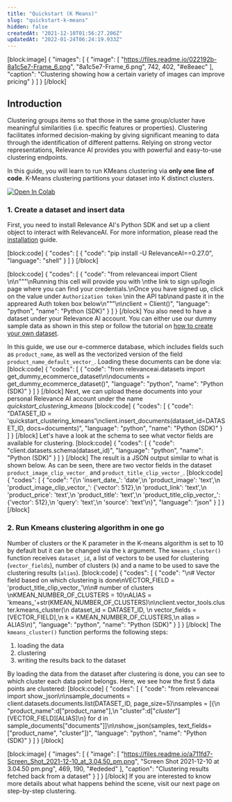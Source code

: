 ```yaml
---
title: "Quickstart (K Means)"
slug: "quickstart-k-means"
hidden: false
createdAt: "2021-12-10T01:56:27.206Z"
updatedAt: "2022-01-24T06:24:19.933Z"
---
```

[block:image]
{
  "images": [
    {
      "image": [
        "https://files.readme.io/022192b-8a1c5e7-Frame_6.png",
        "8a1c5e7-Frame_6.png",
        742,
        402,
        "#e8eaec"
      ],
      "caption": "Clustering showing how a certain variety of images can improve pricing"
    }
  ]
}
[/block]
## Introduction

Clustering groups items so that those in the same group/cluster have meaningful similarities (i.e. specific features or properties). Clustering facilitates informed decision-making by giving significant meaning to data through the identification of different patterns. Relying on strong vector representations, Relevance AI provides you with powerful and easy-to-use clustering endpoints.

In this guide, you will learn to run KMeans clustering via **only one line of code**. K-Means clustering partitions your dataset into K distinct clusters.

[![Open In Colab](https://colab.research.google.com/assets/colab-badge.svg)](https://colab.research.google.com/drive/1Laa19J1QdWpjY2j35J1zgY9V6EPVKCSg?usp=sharing)

### 1. Create a dataset and insert data

First, you need to install Relevance AI's Python SDK and set up a client object to interact with RelevanceAI. For more information, please read the [installation](doc:installation) guide.

[block:code]
{
  "codes": [
    {
      "code": "pip install -U RelevanceAI==0.27.0",
      "language": "shell"
    }
  ]
}
[/block]

[block:code]
{
  "codes": [
    {
      "code": "from relevanceai import Client \n\n\"\"\"\nRunning this cell will provide you with \nthe link to sign up/login page where you can find your credentials.\nOnce you have signed up, click on the value under `Authorization token` \nin the API tab\nand paste it in the appreared Auth token box below\n\"\"\"\n\nclient = Client()",
      "language": "python",
      "name": "Python (SDK)"
    }
  ]
}
[/block]
You also need to have a dataset under your Relevance AI account. You can either use our dummy sample data as shown in this step or follow the tutorial on [how to create your own dataset](https://docs.relevance.ai/docs/creating-a-dataset-prerequisites).

In this guide, we use our e-commerce database, which includes fields such as `product_name`, as well as the vectorized version of the field `product_name_default_vector_`. Loading these documents can be done via:
[block:code]
{
  "codes": [
    {
      "code": "from relevanceai.datasets import get_dummy_ecommerce_dataset\n\ndocuments = get_dummy_ecommerce_dataset()",
      "language": "python",
      "name": "Python (SDK)"
    }
  ]
}
[/block]
Next, we can upload these documents into your personal Relevance AI account under the name *quickstart_clustering_kmeans*
[block:code]
{
  "codes": [
    {
      "code": "DATASET_ID = 'quickstart_clustering_kmeans'\nclient.insert_documents(dataset_id=DATASET_ID, docs=documents)",
      "language": "python",
      "name": "Python (SDK)"
    }
  ]
}
[/block]
Let's have a look at the schema to see what vector fields are available for clustering.
[block:code]
{
  "codes": [
    {
      "code": "client.datasets.schema(dataset_id)",
      "language": "python",
      "name": "Python (SDK)"
    }
  ]
}
[/block]
The result is a JSON output similar to what is shown below. As can be seen, there are two vector fields in the dataset `product_image_clip_vector_` and `product_title_clip_vector_`.
[block:code]
{
  "codes": [
    {
      "code": "{\n 'insert_date_': 'date',\n 'product_image': 'text',\n 'product_image_clip_vector_': {'vector': 512},\n 'product_link': 'text',\n 'product_price': 'text',\n 'product_title': 'text',\n 'product_title_clip_vector_': {'vector': 512},\n 'query': 'text',\n 'source': 'text'\n}",
      "language": "json"
    }
  ]
}
[/block]
### 2. Run Kmeans clustering algorithm in one go
Number of clusters or the K parameter in the K-means algorithm is set to 10 by default but it can be changed via the `k` argument.
The `kmeans_cluster()` function receives `dataset_id`, a list of vectors to be used for clustering (`vector_fields`), number of clusters (`k`) and a name to be used to save the clustering results (`alias`).
[block:code]
{
  "codes": [
    {
      "code": "\n# Vector field based on which clustering is done\nVECTOR_FIELD = 'product_title_clip_vector_'\n\n# number of clusters \nKMEAN_NUMBER_OF_CLUSTERS = 10\nALIAS = 'kmeans_'+str(KMEAN_NUMBER_OF_CLUSTERS)\n\nclient.vector_tools.cluster.kmeans_cluster(\n    dataset_id = DATASET_ID, \n    vector_fields = [VECTOR_FIELD],\n    k = KMEAN_NUMBER_OF_CLUSTERS,\n    alias = ALIAS\n)",
      "language": "python",
      "name": "Python (SDK)"
    }
  ]
}
[/block]
The `kmeans_cluster()` function performs the following steps:
1. loading the data
2. clustering
3. writing the results back to the dataset

By loading the data from the dataset after clustering is done, you can see to which cluster each data point belongs. Here, we see how the first 5 data points are clustered:
[block:code]
{
  "codes": [
    {
      "code": "from relevanceai import show_json\n\nsample_documents = client.datasets.documents.list(DATASET_ID, page_size=5)\nsamples = [{\n    \"product_name\":d[\"product_name\"],\n    \"cluster\":d[\"_cluster_\"][VECTOR_FIELD][ALIAS]\n} for d in sample_documents[\"documents\"]]\n\nshow_json(samples, text_fields=[\"product_name\", \"cluster\"])",
      "language": "python",
      "name": "Python (SDK)"
    }
  ]
}
[/block]

[block:image]
{
  "images": [
    {
      "image": [
        "https://files.readme.io/a711fd7-Screen_Shot_2021-12-10_at_3.04.50_pm.png",
        "Screen Shot 2021-12-10 at 3.04.50 pm.png",
        469,
        190,
        "#ededed"
      ],
      "caption": "Clustering results fetched back from a dataset"
    }
  ]
}
[/block]
If you are interested to know more details about what happens behind the scene, visit our next page on step-by-step clustering.